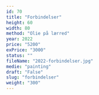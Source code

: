 ```yaml
---
id: 70
title: "Forbindelser"
height: 60
width: 80
method: "Olie på lærred"
year: 2022
price: "5200"
exPrice: "3000"
status: ""
fileName: "2022-forbindelser.jpg"
medie: "painting"
draft: "False"
slug: "forbindelser"
weight: "300"
---
```

